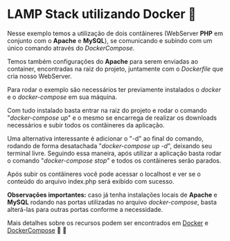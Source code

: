# LAMP Stack utilizando Docker :whale:

Nesse exemplo temos a utilização de dois contâineres (WebServer **PHP** em conjunto com o **Apache** e **MySQL**), se comunicando e subindo com um único comando através do *DockerCompose*.

Temos também configurações do **Apache** para serem enviadas ao container, encontradas na raiz do projeto, juntamente com o *Dockerfile* que cria nosso WebServer.

Para rodar o exemplo são necessários ter previamente instalados o *docker* e o *docker-compose* em sua máquina.

Com tudo instalado basta entrar na raiz do projeto e rodar o comando "*docker-compose up*" e o mesmo se encarrega de realizar os downloads necessários e subir todos os contâineres da aplicação.

Uma alternativa interessante é adicionar o "-d" ao final do comando, rodando de forma desatachada "*docker-compose up -d*", deixando seu terminal livre. Seguindo essa maneira, após utilizar a aplicação basta rodar o comando "*docker-compose stop*" e todos os contâineres serão parados.

Após subir os contâineres você pode acessar o localhost e ver se o conteúdo do arquivo index.php será exibido com sucesso.

**Observações importantes:** caso já tenha instalações locais de **Apache** e **MySQL** rodando nas portas utilizadas no arquivo *docker-compose*, basta alterá-las para outras portas conforme a necessidade.

Mais detalhes sobre os recursos podem ser encontrados em [Docker](https://docs.docker.com/) e [DockerCompose](https://docs.docker.com/compose/) :whale2: :penguin:

